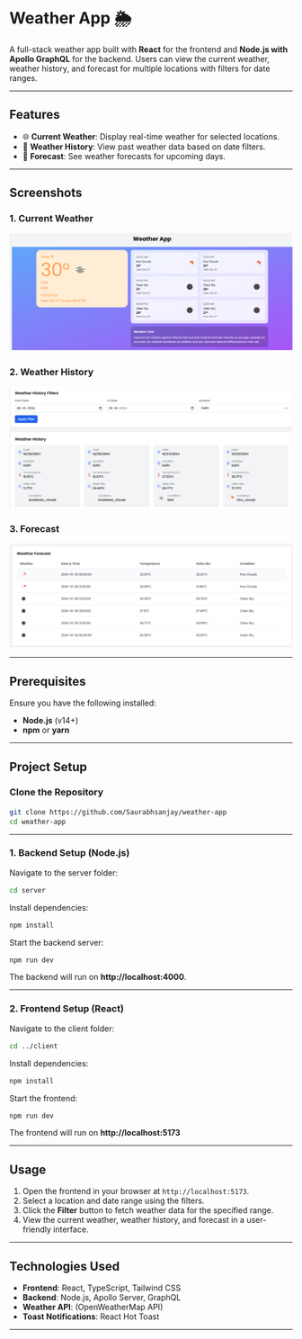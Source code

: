 # Weather App 🌦️

A full-stack weather app built with **React** for the frontend and **Node.js with Apollo GraphQL** for the backend. Users can view the current weather, weather history, and forecast for multiple locations with filters for date ranges.

---

## Features
- 🌐 **Current Weather**: Display real-time weather for selected locations.
- 📅 **Weather History**: View past weather data based on date filters.
- 🔮 **Forecast**: See weather forecasts for upcoming days.

---

## Screenshots

### 1. Current Weather  
![Current Weather](./client/public/current-weather.png)

### 2. Weather History  
![Weather History](./client/public/history.png)

### 3. Forecast  
![Forecast](./client/public/forecast.png)

---

## Prerequisites

Ensure you have the following installed:

- **Node.js** (v14+)
- **npm** or **yarn**

---

## Project Setup

### Clone the Repository

```bash
git clone https://github.com/Saurabhsanjay/weather-app
cd weather-app
```

---

### 1. Backend Setup (Node.js)

Navigate to the server folder:

```bash
cd server
```

Install dependencies:

```bash
npm install
```

Start the backend server:

```bash
npm run dev
```

The backend will run on **http://localhost:4000**.

---

### 2. Frontend Setup (React)

Navigate to the client folder:

```bash
cd ../client
```

Install dependencies:

```bash
npm install
```

Start the frontend:

```bash
npm run dev
```

The frontend will run on **http://localhost:5173** 

---

## Usage

1. Open the frontend in your browser at `http://localhost:5173`.
2. Select a location and date range using the filters.
3. Click the **Filter** button to fetch weather data for the specified range.
4. View the current weather, weather history, and forecast in a user-friendly interface.

---

## Technologies Used

- **Frontend**: React, TypeScript, Tailwind CSS
- **Backend**: Node.js, Apollo Server, GraphQL
- **Weather API**: (OpenWeatherMap API)
- **Toast Notifications**: React Hot Toast

---



